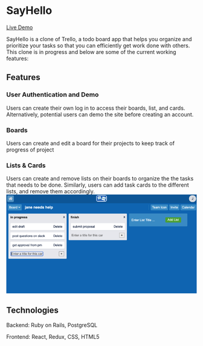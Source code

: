 # SayHello

[Live Demo](https://sayhello-aa.herokuapp.com/#/)

SayHello is a clone of Trello, a todo board app that helps you organize and prioritize your tasks so that you can efficiently get work done with others. This clone is in progress and below are some of the current working features: 

## Features
### User Authentication and Demo
Users can create their own log in to access their boards, list, and cards. Alternatively, potential users can demo the site before creating an account. 

### Boards
Users can create and edit a board for their projects to keep track of progress of project

### Lists & Cards
Users can create and remove lists on their boards to organize the the tasks that needs to be done. 
Similarly, users can add task cards to the different lists, and remove them accordingly. 
![List & Cards](app/assets/images/readme/cards-list.png)

## Technologies
Backend: Ruby on Rails, PostgreSQL

Frontend: React, Redux, CSS, HTML5
